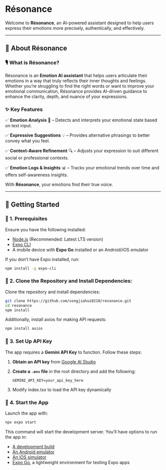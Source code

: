 # Résonance

Welcome to **Résonance**, an AI-powered assistant designed to help users express their emotions more precisely, authentically, and effectively.

---

## 📖 About Résonance

### 🎙 What is Résonance?

Résonance is an **Emotion AI assistant** that helps users articulate their emotions in a way that truly reflects their inner thoughts and feelings. Whether you’re struggling to find the right words or want to improve your emotional communication, Résonance provides AI-driven guidance to enhance the clarity, depth, and nuance of your expressions.

### ✨ Key Features

✅ **Emotion Analysis** 🧠 – Detects and interprets your emotional state based on text input.

✅ **Expressive Suggestions** 💡 – Provides alternative phrasings to better convey what you feel.

✅ **Context-Aware Refinement** 🔍 – Adjusts your expression to suit different social or professional contexts.

✅ **Emotion Logs & Insights** 📊 – Tracks your emotional trends over time and offers self-awareness insights.

With **Résonance**, your emotions find their true voice.

---

## 🚀 Getting Started

### 📌 1. Prerequisites

Ensure you have the following installed:

- [Node.js](https://nodejs.org/) (Recommended: Latest LTS version)
- [Expo CLI](https://docs.expo.dev/get-started/installation/)
- A mobile device with **Expo Go** installed or an Android/iOS emulator

If you don’t have Expo installed, run:

```bash
npm install -g expo-cli
```

### 📌 2. Clone the Repository and Install Dependencies:

Clone the repository and install dependencies:

```bash
git clone https://github.com/songjiahui0210/resonance.git
cd resonance
npm install
```

Additionally, install axios for making API requests:

```bash
npm install axios
```

### 📌 **3. Set Up API Key**  

The app requires a **Gemini API Key** to function. Follow these steps:

1. **Obtain an API key** from [Google AI Studio](https://aistudio.google.com/)  
2. **Create a `.env` file** in the root directory and add the following:

   ```env
   GEMINI_API_KEY=your_api_key_here
    ```
 3. Modify index.tsx to load the API key dynamically


### 📌 **4. Start the App**

Launch the app with:

```bash
npx expo start
```

This command will start the development server. You’ll have options to run the app in:

- [A development build](https://docs.expo.dev/develop/development-builds/introduction/)
- [An Android emulator](https://docs.expo.dev/workflow/android-studio-emulator/)
- [An iOS simulator](https://docs.expo.dev/workflow/ios-simulator/)
- [Expo Go](https://expo.dev/go), a lightweight environment for testing Expo apps

